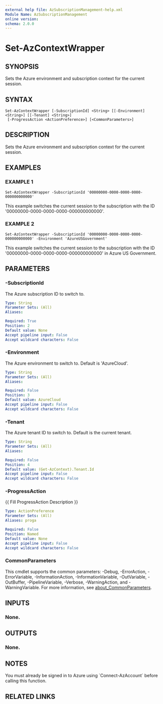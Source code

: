 ```yaml
---
external help file: AzSubscriptionManagement-help.xml
Module Name: AzSubscriptionManagement
online version:
schema: 2.0.0
---
```


# Set-AzContextWrapper

## SYNOPSIS
Sets the Azure environment and subscription context for the current session.

## SYNTAX

```
Set-AzContextWrapper [-SubscriptionId] <String> [[-Environment] <String>] [[-Tenant] <String>]
 [-ProgressAction <ActionPreference>] [<CommonParameters>]
```

## DESCRIPTION
Sets the Azure environment and subscription context for the current session.

## EXAMPLES

### EXAMPLE 1
```
Set-AzContextWrapper -SubscriptionId '00000000-0000-0000-0000-000000000000'
```

This example switches the current session to the subscription with the ID '00000000-0000-0000-0000-000000000000'.

### EXAMPLE 2
```
Set-AzContextWrapper -SubscriptionId '00000000-0000-0000-0000-000000000000' -Environment 'AzureUSGovernment'
```

This example switches the current session to the subscription with the ID '00000000-0000-0000-0000-000000000000' in Azure US Government.

## PARAMETERS

### -SubscriptionId
The Azure subscription ID to switch to.

```yaml
Type: String
Parameter Sets: (All)
Aliases:

Required: True
Position: 2
Default value: None
Accept pipeline input: False
Accept wildcard characters: False
```

### -Environment
The Azure environment to switch to.
Default is 'AzureCloud'.

```yaml
Type: String
Parameter Sets: (All)
Aliases:

Required: False
Position: 3
Default value: AzureCloud
Accept pipeline input: False
Accept wildcard characters: False
```

### -Tenant
The Azure tenant ID to switch to.
Default is the current tenant.

```yaml
Type: String
Parameter Sets: (All)
Aliases:

Required: False
Position: 4
Default value: (Get-AzContext).Tenant.Id
Accept pipeline input: False
Accept wildcard characters: False
```

### -ProgressAction
{{ Fill ProgressAction Description }}

```yaml
Type: ActionPreference
Parameter Sets: (All)
Aliases: proga

Required: False
Position: Named
Default value: None
Accept pipeline input: False
Accept wildcard characters: False
```

### CommonParameters
This cmdlet supports the common parameters: -Debug, -ErrorAction, -ErrorVariable, -InformationAction, -InformationVariable, -OutVariable, -OutBuffer, -PipelineVariable, -Verbose, -WarningAction, and -WarningVariable. For more information, see [about_CommonParameters](http://go.microsoft.com/fwlink/?LinkID=113216).

## INPUTS

### None.
## OUTPUTS

### None.
## NOTES
You must already be signed in to Azure using \`Connect-AzAccount\` before calling this function.

## RELATED LINKS

